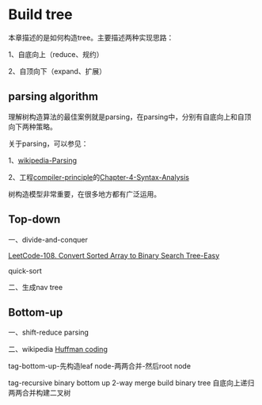 # Build tree

本章描述的是如何构造tree。主要描述两种实现思路：

1、自底向上（reduce、规约）

2、自顶向下（expand、扩展）

## parsing algorithm

理解树构造算法的最佳案例就是parsing，在parsing中，分别有自底向上和自顶向下两种策略。

关于parsing，可以参见：

1、[wikipedia-Parsing](https://en.wikipedia.org/wiki/Parsing)

2、工程[compiler-principle](https://dengking.github.io/compiler-principle/)的[Chapter-4-Syntax-Analysis](https://dengking.github.io/compiler-principle/Chapter-4-Syntax-Analysis/)

树构造模型非常重要，在很多地方都有广泛运用。



## Top-down

一、divide-and-conquer

[LeetCode-108. Convert Sorted Array to Binary Search Tree-Easy](https://leetcode.cn/problems/convert-sorted-array-to-binary-search-tree/) 

quick-sort

二、生成nav tree



## Bottom-up

一、shift-reduce parsing

二、wikipedia [Huffman coding](https://en.wikipedia.org/wiki/Huffman_coding)

tag-bottom-up-先构造leaf node-两两合并-然后root node

tag-recursive binary bottom up 2-way merge build binary tree 自底向上递归两两合并构建二叉树
